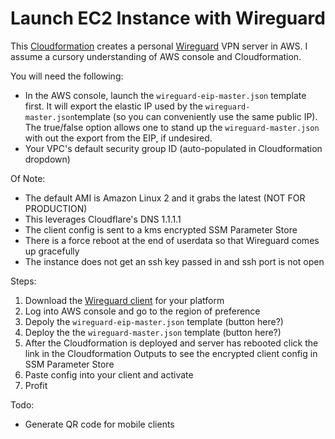 Launch EC2 Instance with Wireguard
==================================

This [Cloudformation](https://aws.amazon.com/cloudformation/) creates a personal [Wireguard](https://www.wireguard.com/) VPN server in AWS. I assume a cursory understanding of AWS console and Cloudformation.

You will need the following:

* In the AWS console, launch the `wireguard-eip-master.json` template first. It will export the elastic IP used by the `wireguard-master.json`template (so you can conveniently use the same public IP).  The true/false option allows one to stand up the `wireguard-master.json` with out the export from the EIP, if undesired.
* Your VPC's default security group ID (auto-populated in Cloudformation dropdown)

Of Note:

* The default AMI is Amazon Linux 2 and it grabs the latest (NOT FOR PRODUCTION)
* This leverages Cloudflare's DNS 1.1.1.1
* The client config is sent to a kms encrypted SSM Parameter Store
* There is a force reboot at the end of userdata so that Wireguard comes up gracefully
* The instance does not get an ssh key passed in and ssh port is not open

Steps:

1. Download the [Wireguard client](https://www.wireguard.com/install/) for your platform
2. Log into AWS console and go to the region of preference
3. Depoly the `wireguard-eip-master.json` template (button here?)
4. Deploy the the `wireguard-master.json` template (button here?)
5. After the Cloudformation is deployed and server has rebooted click the link in the Cloudformation Outputs to see the encrypted client config in SSM Parameter Store
6. Paste config into your client and activate
7. Profit

Todo:

* Generate QR code for mobile clients
